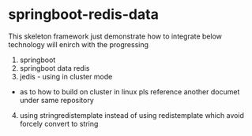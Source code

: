 # springboot-redis-data

This skeleton framework just demonstrate how to integrate below technology
will enirch with the progressing

1. springboot
2. springboot data redis
3. jedis - using in cluster mode
  - as to how to build on cluster in linux pls reference another documet under same repository
4. using stringredistemplate instead of using redistemplate which avoid forcely convert to string
